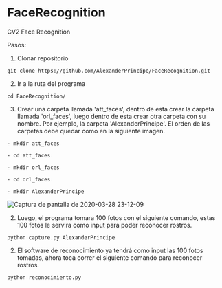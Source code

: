 # FaceRecognition
CV2 Face Recognition

Pasos:

1. Clonar repositorio

```
git clone https://github.com/AlexanderPrincipe/FaceRecognition.git
```

2. Ir a la ruta del programa

```
cd FaceRecognition/
```

3. Crear una carpeta llamada 'att_faces', dentro de esta crear la carpeta llamada 'orl_faces', luego dentro de esta crear otra carpeta con su nombre. Por ejemplo, la carpeta 'AlexanderPrincipe'. El orden de las carpetas debe quedar como en la siguiente imagen.

```
- mkdir att_faces

- cd att_faces

- mkdir orl_faces

- cd orl_faces

- mkdir AlexanderPrincipe
```

![Captura de pantalla de 2020-03-28 23-12-09](https://user-images.githubusercontent.com/31213239/77840170-d2b74980-7149-11ea-807d-e5c614808656.png)

2. Luego, el programa tomara 100 fotos con el siguiente comando, estas 100 fotos le servira como input para poder reconocer rostros.
```
python capture.py AlexanderPrincipe
```

2. El software de reconocimiento ya tendrá como input las 100 fotos tomadas, ahora toca correr el siguiente comando para reconocer rostros.

```
python reconocimiento.py
```
